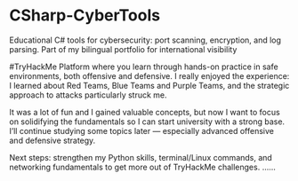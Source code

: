 # CSharp-CyberTools
Educational C# tools for cybersecurity: port scanning, encryption, and log parsing. Part of my bilingual portfolio for international visibility

#TryHackMe 
Platform where you learn through hands-on practice in safe environments, both offensive and defensive. I really enjoyed the experience: I learned about Red Teams, Blue Teams and Purple Teams, and the strategic approach to attacks particularly struck me.

It was a lot of fun and I gained valuable concepts, but now I want to focus on solidifying the fundamentals so I can start university with a strong base. I’ll continue studying some topics later — especially advanced offensive and defensive strategy.

Next steps: strengthen my Python skills, terminal/Linux commands, and networking fundamentals to get more out of TryHackMe challenges. ......

